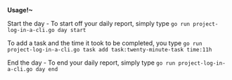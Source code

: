**Usage!~**

Start the day - To start off your daily report, simply type `go run project-log-in-a-cli.go day start`

To add a task and the time it took to be completed, you type `go run project-log-in-a-cli.go task add task:twenty-minute-task time:11h`

End the day - To end your daily report, simply type `go run project-log-in-a-cli.go day end`
